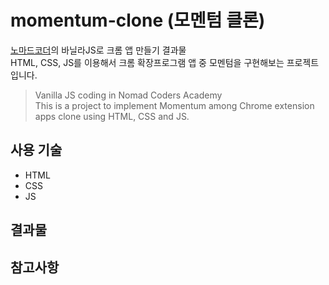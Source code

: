 # momentum-clone (모멘텀 클론)
[노마드코더](https://academy.nomadcoders.co/)의 바닐라JS로 크롬 앱 만들기 결과물<br>
HTML, CSS, JS를 이용해서 크롬 확장프로그램 앱 중 모멘텀을 구현해보는 프로젝트입니다.<br>

>Vanilla JS coding in Nomad Coders Academy<br>
This is a project to implement Momentum among Chrome extension apps clone using HTML, CSS and JS.<br>

## 사용 기술
- HTML
- CSS
- JS

## 결과물

## 참고사항
